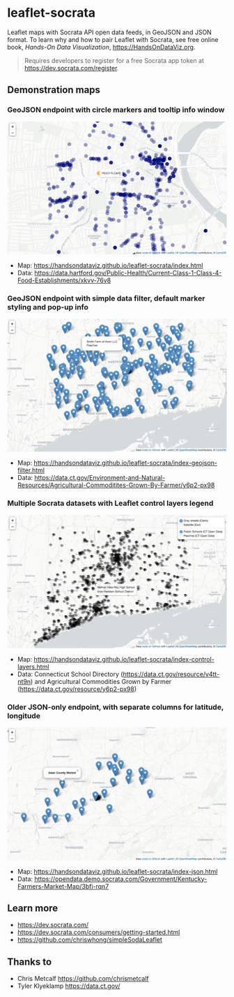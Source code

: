 # leaflet-socrata
Leaflet maps with Socrata API open data feeds, in GeoJSON and JSON format. To learn why and how to pair Leaflet with Socrata, see free online book, *Hands-On Data Visualization*, https://HandsOnDataViz.org.

> Requires developers to register for a free Socrata app token at https://dev.socrata.com/register.

## Demonstration maps

### GeoJSON endpoint with circle markers and tooltip info window
![Screenshot for map with GeoJSON + circle markers + tooltip](images/index.png)
- Map: https://handsondataviz.github.io/leaflet-socrata/index.html
- Data: https://data.hartford.gov/Public-Health/Current-Class-1-Class-4-Food-Establishments/xkvv-76v8

### GeoJSON endpoint with simple data filter, default marker styling and pop-up info
![Screenshot for map with GeoJSON + default markers + tooltip](images/index-geojson-filter.png)
- Map: https://handsondataviz.github.io/leaflet-socrata/index-geojson-filter.html
- Data: https://data.ct.gov/Environment-and-Natural-Resources/Agricultural-Commoditites-Grown-By-Farmer/y6p2-px98

### Multiple Socrata datasets with Leaflet control layers legend
![Screenshot for map with GeoJSON + icon and circle markers + tooltips and popups](images/index-control-layers.png)
- Map: https://handsondataviz.github.io/leaflet-socrata/index-control-layers.html
- Data: Connecticut School Directory (https://data.ct.gov/resource/v4tt-nt9n) and Agricultural Commodities Grown by Farmer (https://data.ct.gov/resource/y6p2-px98)

### Older JSON-only endpoint, with separate columns for latitude, longitude
![Screenshot for map with JSON + default markers + tooltip](images/index-json.png)
- Map: https://handsondataviz.github.io/leaflet-socrata/index-json.html
- Data: https://opendata.demo.socrata.com/Government/Kentucky-Farmers-Market-Map/3bfj-rqn7

## Learn more
- https://dev.socrata.com/
- https://dev.socrata.com/consumers/getting-started.html
- https://github.com/chriswhong/simpleSodaLeaflet

## Thanks to
- Chris Metcalf https://github.com/chrismetcalf
- Tyler Klyeklamp https://data.ct.gov/
